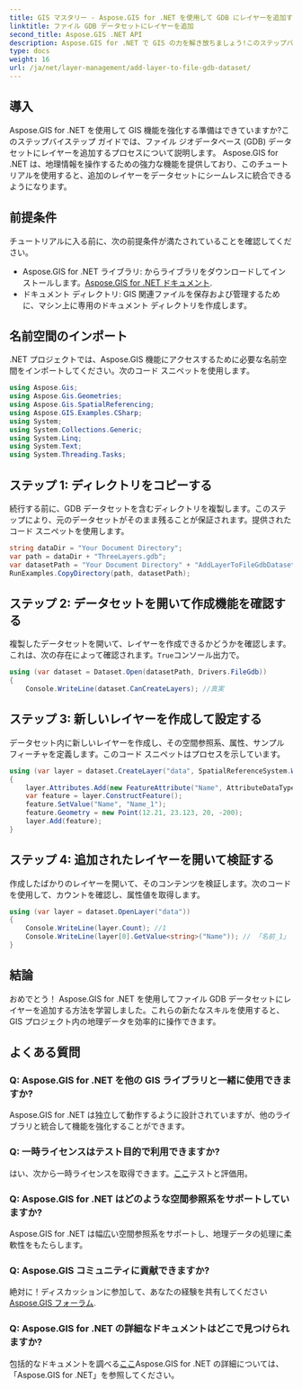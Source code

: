 ```yaml
---
title: GIS マスタリー - Aspose.GIS for .NET を使用して GDB にレイヤーを追加する
linktitle: ファイル GDB データセットにレイヤーを追加
second_title: Aspose.GIS .NET API
description: Aspose.GIS for .NET で GIS の力を解き放ちましょう!このステップバイステップのチュートリアルで、ファイル GDB データセットにレイヤーを追加する方法を学習します。 #地理データ #Aspose #GIS
type: docs
weight: 16
url: /ja/net/layer-management/add-layer-to-file-gdb-dataset/
---
```

## 導入
Aspose.GIS for .NET を使用して GIS 機能を強化する準備はできていますか?このステップバイステップ ガイドでは、ファイル ジオデータベース (GDB) データセットにレイヤーを追加するプロセスについて説明します。 Aspose.GIS for .NET は、地理情報を操作するための強力な機能を提供しており、このチュートリアルを使用すると、追加のレイヤーをデータセットにシームレスに統合できるようになります。
## 前提条件
チュートリアルに入る前に、次の前提条件が満たされていることを確認してください。
-  Aspose.GIS for .NET ライブラリ: からライブラリをダウンロードしてインストールします。[Aspose.GIS for .NET ドキュメント](https://reference.aspose.com/gis/net/).
- ドキュメント ディレクトリ: GIS 関連ファイルを保存および管理するために、マシン上に専用のドキュメント ディレクトリを作成します。
## 名前空間のインポート
.NET プロジェクトでは、Aspose.GIS 機能にアクセスするために必要な名前空間をインポートしてください。次のコード スニペットを使用します。
```csharp
using Aspose.Gis;
using Aspose.Gis.Geometries;
using Aspose.Gis.SpatialReferencing;
using Aspose.GIS.Examples.CSharp;
using System;
using System.Collections.Generic;
using System.Linq;
using System.Text;
using System.Threading.Tasks;
```
## ステップ 1: ディレクトリをコピーする
続行する前に、GDB データセットを含むディレクトリを複製します。このステップにより、元のデータセットがそのまま残ることが保証されます。提供されたコード スニペットを使用します。
```csharp
string dataDir = "Your Document Directory";
var path = dataDir + "ThreeLayers.gdb";
var datasetPath = "Your Document Directory" + "AddLayerToFileGdbDataset_out.gdb";
RunExamples.CopyDirectory(path, datasetPath);
```
## ステップ 2: データセットを開いて作成機能を確認する
複製したデータセットを開いて、レイヤーを作成できるかどうかを確認します。これは、次の存在によって確認されます。`True`コンソール出力で。
```csharp
using (var dataset = Dataset.Open(datasetPath, Drivers.FileGdb))
{
    Console.WriteLine(dataset.CanCreateLayers); //真実
```
## ステップ 3: 新しいレイヤーを作成して設定する
データセット内に新しいレイヤーを作成し、その空間参照系、属性、サンプル フィーチャを定義します。このコード スニペットはプロセスを示しています。
```csharp
using (var layer = dataset.CreateLayer("data", SpatialReferenceSystem.Wgs84))
{
    layer.Attributes.Add(new FeatureAttribute("Name", AttributeDataType.String));
    var feature = layer.ConstructFeature();
    feature.SetValue("Name", "Name_1");
    feature.Geometry = new Point(12.21, 23.123, 20, -200);
    layer.Add(feature);
}
```
## ステップ 4: 追加されたレイヤーを開いて検証する
作成したばかりのレイヤーを開いて、そのコンテンツを検証します。次のコードを使用して、カウントを確認し、属性値を取得します。
```csharp
using (var layer = dataset.OpenLayer("data"))
{
    Console.WriteLine(layer.Count); //1
    Console.WriteLine(layer[0].GetValue<string>("Name")); // 「名前_1」
}
```
## 結論
おめでとう！ Aspose.GIS for .NET を使用してファイル GDB データセットにレイヤーを追加する方法を学習しました。これらの新たなスキルを使用すると、GIS プロジェクト内の地理データを効率的に操作できます。
## よくある質問
### Q: Aspose.GIS for .NET を他の GIS ライブラリと一緒に使用できますか?
Aspose.GIS for .NET は独立して動作するように設計されていますが、他のライブラリと統合して機能を強化することができます。
### Q: 一時ライセンスはテスト目的で利用できますか?
はい、次から一時ライセンスを取得できます。[ここ](https://purchase.aspose.com/temporary-license/)テストと評価用。
### Q: Aspose.GIS for .NET はどのような空間参照系をサポートしていますか?
Aspose.GIS for .NET は幅広い空間参照系をサポートし、地理データの処理に柔軟性をもたらします。
### Q: Aspose.GIS コミュニティに貢献できますか?
絶対に！ディスカッションに参加して、あなたの経験を共有してください[Aspose.GIS フォーラム](https://forum.aspose.com/c/gis/33).
### Q: Aspose.GIS for .NET の詳細なドキュメントはどこで見つけられますか?
包括的なドキュメントを調べる[ここ](https://reference.aspose.com/gis/net/)Aspose.GIS for .NET の詳細については、「Aspose.GIS for .NET」を参照してください。